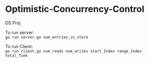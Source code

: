 # Optimistic-Concurrency-Control
DS Proj

To run server: <br>
```go run server.go num_entries_in_store```

To run Client: <br>
```go run client.go num_reads num_writes start_Index range_Index total_Time```
